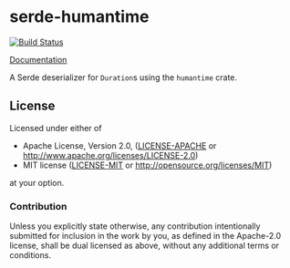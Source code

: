 # serde-humantime
[![Build Status](https://travis-ci.org/sfackler/serde-humantime.svg?branch=master)](https://travis-ci.org/sfackler/serde-humantime)

[Documentation](https://docs.rs/serde-humantime)

A Serde deserializer for `Duration`s using the `humantime` crate.

## License

Licensed under either of

 * Apache License, Version 2.0, ([LICENSE-APACHE](LICENSE-APACHE) or http://www.apache.org/licenses/LICENSE-2.0)
 * MIT license ([LICENSE-MIT](LICENSE-MIT) or http://opensource.org/licenses/MIT)

at your option.

### Contribution

Unless you explicitly state otherwise, any contribution intentionally
submitted for inclusion in the work by you, as defined in the Apache-2.0
license, shall be dual licensed as above, without any additional terms or
conditions.
